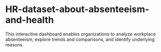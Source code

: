 # HR-dataset-about-absenteeism-and-health
This interactive dashboard enables organizations to analyze workplace absenteeism, explore trends and comparisons, and identify underlying reasons.

